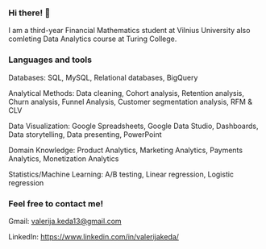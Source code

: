 ### Hi there! 👋

<!--
**valerijakeda/valerijakeda** is a ✨ _special_ ✨ repository because its `README.md` (this file) appears on your GitHub profile.

Here are some ideas to get you started:

- 🔭 I’m currently working on ...
- 🌱 I’m currently learning ...
- 👯 I’m looking to collaborate on ...
- 🤔 I’m looking for help with ...
- 💬 Ask me about ...
- 📫 How to reach me: ...
- 😄 Pronouns: ...
- ⚡ Fun fact: ...
-->

I am a third-year Financial Mathematics student at Vilnius University also comleting Data Analytics course at Turing College.



### Languages and tools
Databases: SQL, MySQL, Relational databases, BigQuery

Analytical Methods: Data cleaning, Cohort analysis, Retention analysis, Churn analysis, Funnel Analysis, Customer segmentation analysis, RFM & CLV

Data Visualization: Google Spreadsheets, Google Data Studio, Dashboards, Data storytelling, Data presenting, PowerPoint 

Domain Knowledge: Product Analytics, Marketing Analytics, Payments Analytics, Monetization Analytics

Statistics/Machine Learning: A/B testing, Linear regression, Logistic regression

### Feel free to contact me!
Gmail: valerija.keda13@gmail.com

LinkedIn: https://www.linkedin.com/in/valerijakeda/
